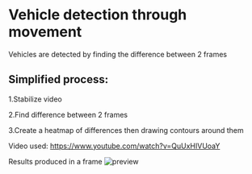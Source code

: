 # Vehicle detection through movement
Vehicles are detected by finding the difference between 2 frames

## Simplified process:

1.Stabilize video

2.Find difference between 2 frames

3.Create a heatmap of differences then drawing contours around them

Video used: https://www.youtube.com/watch?v=QuUxHIVUoaY

Results produced in a frame
![preview](https://user-images.githubusercontent.com/20969412/148426838-d8b2a213-f738-4d2e-b2aa-496a67079b05.JPG)
